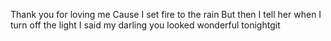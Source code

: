 Thank you for loving me
Cause I set fire to the rain
But then I tell her when I turn off the light
I said my darling you looked wonderful tonightgit